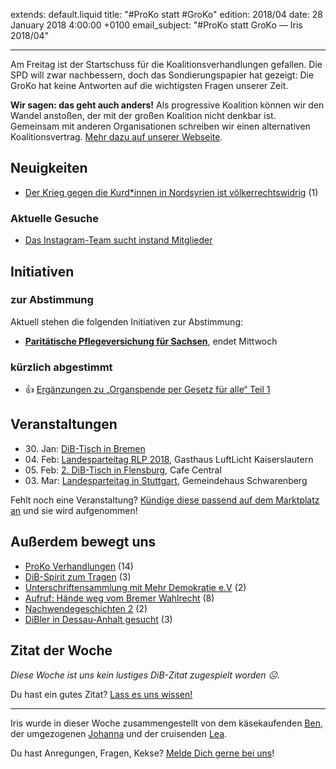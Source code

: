
extends: default.liquid
title: "#ProKo statt #GroKo"
edition: 2018/04
date: 28 January 2018 4:00:00 +0100
email_subject: "#ProKo statt GroKo — Iris 2018/04"

---

Am Freitag ist der Startschuss für die Koalitionsverhandlungen gefallen. Die SPD will zwar nachbessern, doch das Sondierungspapier hat gezeigt: Die GroKo hat keine Antworten auf die wichtigsten Fragen unserer Zeit. 

**Wir sagen: das geht auch anders!** Als progressive Koalition können wir den Wandel anstoßen, der mit der großen Koalition nicht denkbar ist. Gemeinsam mit anderen Organisationen schreiben wir einen alternativen Koalitionsvertrag. [Mehr dazu auf unserer Webseite](https://progressivekoalition.de/). 

## Neuigkeiten

 - [Der Krieg gegen die Kurd\*innen in Nordsyrien ist völkerrechtswidrig](https://marktplatz.dib.de/t/der-krieg-gegen-die-kurd-innen-in-nordsyrien-ist-voelkerrechtswidrig/16172) (1)

### Aktuelle Gesuche

 - [Das Instagram-Team sucht instand Mitglieder](https://marktplatz.dib.de/t/das-instagram-sucht-instand-mitglieder/15651)

## Initiativen

### zur Abstimmung
Aktuell stehen die folgenden Initiativen zur Abstimmung:

 - **[Paritätische Pflegeversichung für Sachsen](https://abstimmen.dib.de/initiative/174-paritatische-pflegeversichung-fur-sachsen)**, endet Mittwoch
 
### kürzlich abgestimmt

 - 👍 [Ergänzungen zu „Organspende per Gesetz für alle“ Teil 1](https://abstimmen.dib.de/initiative/176-erganzungen-zu-organspende-per-gesetz-fur-alle-teil-1)


## Veranstaltungen

 - 30.&nbsp;Jan: [DiB-Tisch in Bremen](https://marktplatz.dib.de/t/dib-tisch-in-bremen-am-30-01-2018/15625) 
 - 04.&nbsp;Feb: [Landesparteitag RLP 2018](https://marktplatz.dib.de/t/landesparteitag-2018/14416), Gasthaus LuftLicht Kaiserslautern
 - 05.&nbsp;Feb: [2. DiB-Tisch in Flensburg](https://marktplatz.dib.de/t/2-dib-tisch-in-flensburg/15833), Cafe Central
 - 03.&nbsp;Mar: [Landesparteitag in Stuttgart](https://marktplatz.dib.de/t/landesparteitag-in-stuttgart-am-03-03-2018/15836), Gemeindehaus Schwarenberg


Fehlt noch eine Veranstaltung? [Kündige diese passend auf dem Marktplatz an](https://marktplatz.dib.de/t/veranstaltungen-fuer-iris-ankuendigen/11128?source_topic_id=2720) und sie wird aufgenommen!

## Außerdem bewegt uns

 - [ProKo Verhandlungen](https://marktplatz.dib.de/t/proko-verhandlungen/15935) (14)
 - [DiB-Spirit zum Tragen](https://marktplatz.dib.de/t/dib-spirit-zum-tragen/15758) (3)
 - [Unterschriftensammlung mit Mehr Demokratie e.V](https://marktplatz.dib.de/t/unterschriftensammlung-mit-mehr-demokratie-e-v/16091) (2)
 - [Aufruf: Hände weg vom Bremer Wahlrecht](https://marktplatz.dib.de/t/aufruf-haende-weg-vom-bremer-wahlrecht/15743) (8)
 - [Nachwendegeschichten 2](https://marktplatz.dib.de/t/nachwendegeschichten-2/16149) (2)
 - [DiBler in Dessau-Anhalt gesucht](https://marktplatz.dib.de/t/dibler-in-dessau-anhalt-gesucht/15916) (3)

## Zitat der Woche
_Diese Woche ist uns kein lustiges DiB-Zitat zugespielt worden ☹._

Du hast ein gutes Zitat? [Lass es uns wissen!](https://marktplatz.dib.de/t/lustige-dib-zitate/10175)


---

Iris wurde in dieser Woche zusammengestellt von dem käsekaufenden [Ben](https://marktplatz.dib.de/u/Ben/), der umgezogenen [Johanna](https://marktplatz.dib.de/u/Johanna/) und der cruisenden [Lea](https://marktplatz.dib.de/u/Leia/).

Du hast Anregungen, Fragen, Kekse? [Melde Dich gerne bei uns](https://marktplatz.dib.de/t/neu-iris-die-woechtliche-zusammenfasssung-zum-sonntagsbrunch/10990)!

